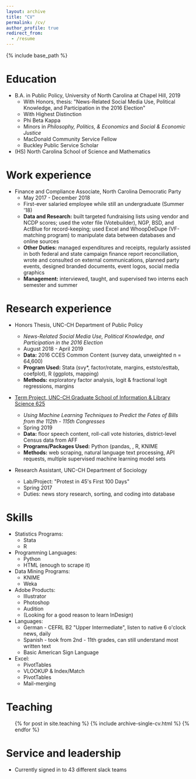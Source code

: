 ```yaml
---
layout: archive
title: "CV"
permalink: /cv/
author_profile: true
redirect_from:
  - /resume
---
```


{% include base_path %}

Education
======
* B.A. in Public Policy, University of North Carolina at Chapel Hill, 2019
  * With Honors, thesis: "News-Related Social Media Use, Political Knowledge, and Participation in the 2016 Election"
  * With Highest Distinction
  * Phi Beta Kappa
  * Minors in *Philosophy, Politics, & Economics* and *Social & Economic Justice*
  * MacDonald Community Service Fellow
  * Buckley Public Service Scholar
* (HS) North Carolina School of Science and Mathematics

Work experience
======
* Finance and Compliance Associate, North Carolina Democratic Party
  * May 2017 - December 2018
  * First-ever salaried employee while still an undergraduate (Summer '18)
  * **Data and Research:** built targeted fundraising lists using vendor and NCDP scores; used the voter file (Votebuilder), NGP, BSD, and ActBlue for record-keeping; used Excel and WhoopDeDupe (VF-matching program) to manipulate data between databases and online sources
  * **Other Duties:** managed expenditures and receipts, regularly assisted in both federal and state campaign finance report reconciliation, wrote and consulted on external communications, planned party events, designed branded documents, event logos, social media graphics
  * **Management:** interviewed, taught, and supervised two interns each semester and summer

Research experience
======
* Honors Thesis, UNC-CH Department of Public Policy
  * *News-Related Social Media Use, Political Knowledge, and Participation in the 2016 Election*
  * August 2018 - April 2019
  * **Data:** 2016 CCES Common Content (survey data, unweighted n = 64,600)
  * **Program Used:** Stata (svy*, factor/rotate, margins, eststo/esttab, coefplot), R (ggplots, mapping)
  * **Methods:** exploratory factor analysis, logit & fractional logit regressions, margins
  
* [Term Project, UNC-CH Graduate School of Information & Library Science 625](https://johnbroberson.github.io/inls625project/)
  * *Using Machine Learning Techniques to Predict the Fates of Bills from the 112th - 115th Congresses*
  * Spring 2019
  * **Data:** floor speech content, roll-call vote histories, district-level Census data from AFF
  * **Programs/Packages Used:** Python (pandas, , R, KNIME
  * **Methods:** web scraping, natural language text processing, API requests, multiple supervised machine learning model sets
  
* Research Assistant, UNC-CH Department of Sociology
  * Lab/Project: "Protest in 45's First 100 Days"
  * Spring 2017
  * Duties: news story research, sorting, and coding into database
  
Skills
======
* Statistics Programs:
  * Stata
  * R
* Programming Languages:
  * Python 
  * HTML (enough to scrape it)
* Data Mining Programs:
  * KNIME
  * Weka 
* Adobe Products:
  * Illustrator
  * Photoshop
  * Audition
  * (Looking for a good reason to learn InDesign)
* Languages:
  * German - CEFRL B2 "Upper Intermediate", listen to native 6 o'clock news, daily
  * Spanish - took from 2nd - 11th grades, can still understand most written text
  * Basic American Sign Language
* Excel:
  * PivotTables
  * VLOOKUP & Index/Match
  * PivotTables
  * Mail-merging

Teaching
======
  <ul>{% for post in site.teaching %}
    {% include archive-single-cv.html %}
  {% endfor %}</ul>
  
Service and leadership
======
* Currently signed in to 43 different slack teams
